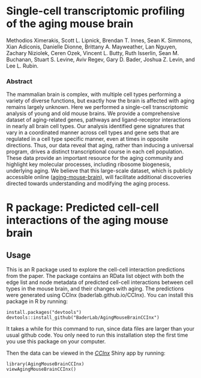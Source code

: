 # Single-cell transcriptomic profiling of the aging mouse brain
Methodios Ximerakis, Scott L. Lipnick, Brendan T. Innes, Sean K. Simmons, Xian
Adiconis, Danielle Dionne, Brittany A. Mayweather, Lan Nguyen, Zachary Niziolek,
Ceren Ozek, Vincent L. Butty, Ruth Isserlin, Sean M. Buchanan, Stuart S. Levine, 
Aviv Regev, Gary D. Bader, Joshua Z. Levin, and Lee L. Rubin.
  
### Abstract
The mammalian brain is complex, with multiple cell types performing a variety of diverse
functions, but exactly how the brain is affected with aging remains largely unknown. Here
we performed a single-cell transcriptomic analysis of young and old mouse brains. We
provide a comprehensive dataset of aging-related genes, pathways and ligand-receptor
interactions in nearly all brain cell types. Our analysis identified gene signatures that vary
in a coordinated manner across cell types and gene sets that are regulated in a cell type
specific manner, even at times in opposite directions. Thus, our data reveal that aging,
rather than inducing a universal program, drives a distinct transcriptional course in each
cell population. These data provide an important resource for the aging community and
highlight key molecular processes, including ribosome biogenesis, underlying aging. We
believe that this large-scale dataset, which is publicly accessible online ([aging-mouse-brain](https://portals.broadinstitute.org/single_cell/study/aging-mouse-brain)), 
will facilitate additional discoveries directed towards understanding and modifying
the aging process.

# R package: Predicted cell-cell interactions of the aging mouse brain
## Usage
This is an R package used to explore the cell-cell interaction predictions from the 
paper. The package contains an RData list object with both the edge list and node 
metadata of predicted cell-cell interactions between cell types in the mouse
brain, and their changes with aging.  The predictions were generated using 
CCInx (baderlab.github.io/CCInx). You can install this package in R by running:
```{r}
install.packages("devtools")
devtools::install_github("BaderLab/AgingMouseBrainCCInx")
```
It takes a while for this command to run, since data files are larger than your usual github code. You only need to run this installation step the first time you use this package on your computer.

Then the data can be viewed in the [*CCInx*](https://baderlab.github.io/CCInx) Shiny app by running:
```{r}
library(AgingMouseBrainCCInx)
viewAgingMouseBrainCCInx()
```
